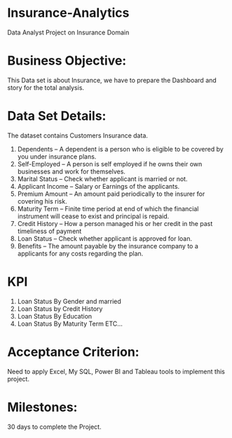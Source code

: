 # Insurance-Analytics
Data Analyst Project on Insurance Domain

# Business Objective:
This Data set is about Insurance, we have to prepare the Dashboard and story for the total analysis.
 
# Data Set Details: 
The dataset contains Customers Insurance data.

1. Dependents – A dependent is a person who is eligible to be covered  by you under insurance plans.
2. Self-Employed – A person is self employed if he owns their own businesses  and work for  themselves.
3. Marital Status – Check whether applicant is married or not.
4. Applicant Income – Salary or Earnings of the applicants.
5. Premium Amount – An amount paid periodically to the insurer for covering his risk.
6. Maturity Term – Finite time period at end of which the financial instrument will cease to exist and principal is repaid.
7. Credit History – How a person managed his or her credit in the past timeliness of payment
8. Loan Status – Check whether applicant is approved for loan.
9. Benefits – The amount payable by the insurance company to a applicants for any costs regarding the plan.

# KPI
1. Loan Status By Gender and married
2. Loan Status by Credit History
3. Loan Status By Education
4. Loan Status By Maturity Term
ETC…

# Acceptance Criterion: 
Need to apply Excel, My SQL, Power BI and  Tableau tools to implement this project. 

# Milestones:
30 days to complete the Project.
